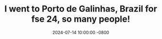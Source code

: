 ---
title: >-
    I went to Porto de Galinhas, Brazil for fse 24, so many people!
date: 2024-07-14 10:00:00 -0800
---